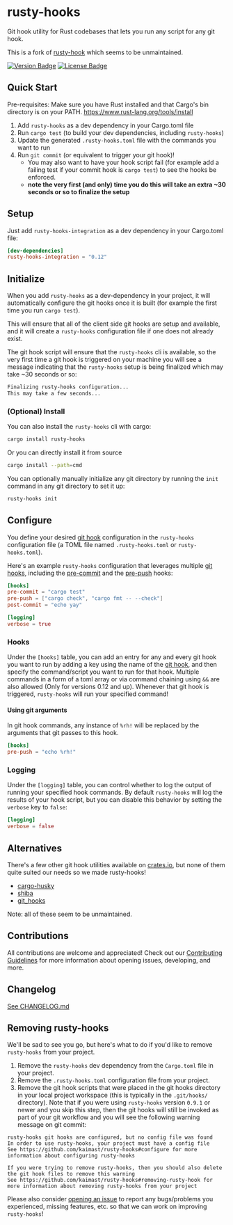 # rusty-hooks
Git hook utility for Rust codebases that lets you run any script for any git hook.

This is a fork of [rusty-hook](https://github.com/swellaby/rusty-hook) which seems to be unmaintained.

[![Version Badge][version-badge]][crate url]
[![License Badge][license-badge]][crate url]

## Quick Start
Pre-requisites: Make sure you have Rust installed and that Cargo's bin directory is on your PATH.
https://www.rust-lang.org/tools/install

1. Add `rusty-hooks` as a dev dependency in your Cargo.toml file
2. Run `cargo test` (to build your dev dependencies, including `rusty-hooks`)
3. Update the generated `.rusty-hooks.toml` file with the commands you want to run
4. Run `git commit` (or equivalent to trigger your git hook)!
    - You may also want to have your hook script fail (for example add a failing test if your commit hook is `cargo test`) to see the hooks be enforced.
    - **note the very first (and only) time you do this will take an extra ~30 seconds or so to finalize the setup**

## Setup
Just add `rusty-hooks-integration` as a dev dependency in your Cargo.toml file:

```toml
[dev-dependencies]
rusty-hooks-integration = "0.12"
```

## Initialize
When you add `rusty-hooks` as a dev-dependency in your project, it will automatically configure the git hooks once it is built (for example the first time you run `cargo test`).

This will ensure that all of the client side git hooks are setup and available, and it will create a `rusty-hooks` configuration file if one does not already exist.

The git hook script will ensure that the `rusty-hooks` cli is available, so the very first time a git hook is triggered on your machine you will see a message indicating that the `rusty-hooks` setup is being finalized which may take ~30 seconds or so:
```sh
Finalizing rusty-hooks configuration...
This may take a few seconds...
```

### (Optional) Install
You can also install the `rusty-hooks` cli with cargo:
```sh
cargo install rusty-hooks
```

Or you can directly install it from source
```sh
cargo install --path=cmd
```

You can optionally manually initialize any git directory by running the `init` command in any git directory to set it up:

```sh
rusty-hooks init
```

## Configure
You define your desired [git hook][git hooks] configuration in the `rusty-hooks` configuration file (a TOML file named `.rusty-hooks.toml` or `rusty-hooks.toml`).

Here's an example `rusty-hooks` configuration that leverages multiple [git hooks][git hooks], including the [pre-commit][pre-commit hook] and the [pre-push][pre-push hook] hooks:

```toml
[hooks]
pre-commit = "cargo test"
pre-push = ["cargo check", "cargo fmt -- --check"]
post-commit = "echo yay"

[logging]
verbose = true
```
### Hooks
Under the `[hooks]` table, you can add an entry for any and every git hook you want to run by adding a key using the name of the [git hook][git hooks], and then specify the command/script you want to run for that hook. Multiple commands in a form of a toml array or via command chaining using `&&` are also allowed (Only for versions 0.12 and up). Whenever that git hook is triggered, `rusty-hooks` will run your specified command!

#### Using git arguments
In git hook commands, any instance of `%rh!` will be replaced by the arguments that git passes to this hook.

```toml
[hooks]
pre-push = "echo %rh!"
```

### Logging
Under the `[logging]` table, you can control whether to log the output of running your specified hook commands. By default `rusty-hooks` will log the results of your hook script, but you can disable this behavior by setting the `verbose` key to `false`:

```toml
[logging]
verbose = false
```

## Alternatives
There's a few other git hook utilities available on [crates.io][cratesio], but none of them quite suited our needs so we made rusty-hooks!

* [cargo-husky][cargo-husky crate]
* [shiba][shiba crate]
* [git_hooks][git_hooks crate]

Note: all of these seem to be unmaintained.

## Contributions
All contributions are welcome and appreciated! Check out our [Contributing Guidelines][contributing] for more information about opening issues, developing, and more.

## Changelog
[See CHANGELOG.md](https://github.com/kaimast/rusty-hooks/blob/master/CHANGELOG.md)

## Removing rusty-hooks
We'll be sad to see you go, but here's what to do if you'd like to remove `rusty-hooks` from your project.

1. Remove the `rusty-hooks` dev dependency from the `Cargo.toml` file in your project.
2. Remove the `.rusty-hooks.toml` configuration file from your project.
3. Remove the git hook scripts that were placed in the git hooks directory in your local project workspace (this is typically in the `.git/hooks/` directory). Note that if you were using `rusty-hooks` version `0.9.1` or newer and you skip this step, then the git hooks will still be invoked as part of your git workflow and you will see the following warning message on git commit:
```
rusty-hooks git hooks are configured, but no config file was found
In order to use rusty-hooks, your project must have a config file
See https://github.com/kaimast/rusty-hooks#configure for more information about configuring rusty-hooks

If you were trying to remove rusty-hooks, then you should also delete the git hook files to remove this warning
See https://github.com/kaimast/rusty-hooks#removing-rusty-hook for more information about removing rusty-hooks from your project
```

Please also consider [opening an issue][create-issue] to report any bugs/problems you experienced, missing features, etc. so that we can work on improving `rusty-hooks`!

[version-badge]: https://img.shields.io/crates/v/rusty-hooks.svg?style=flat-square
[license-badge]: https://img.shields.io/crates/l/rusty-hook.svg?style=flat-square
[crate url]: https://crates.io/crates/rusty-hooks
[linux-ci-badge]: https://img.shields.io/github/workflow/status/kaimast/rusty-hooks/linux/main?label=linux%20build&style=flat-square
[git hooks]: https://git-scm.com/docs/githooks#_hooks
[pre-commit hook]: https://git-scm.com/docs/githooks#_pre_commit
[pre-push hook]: https://git-scm.com/docs/githooks#_pre_push
[cargo-husky crate]: https://crates.io/crates/cargo-husky
[shiba crate]: https://crates.io/crates/shiba
[git_hooks crate]: https://crates.io/crates/git_hooks
[cratesio]: https://crates.io
[contributing]: .github/CONTRIBUTING.md
[create-issue]: https://github.com/swellaby/rusty-hook/issues/new/choose
